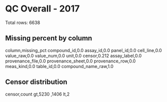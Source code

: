 # QC Overall - 2017
Total rows: 6638

## Missing percent by column
column,missing_pct
compound_id,0.0
assay_id,0.0
panel_id,0.0
cell_line,0.0
value_raw,0.0
value_num,0.0
unit,0.0
censor,0.212
assay_label,0.0
provenance_file,0.0
provenance_sheet,0.0
provenance_row,0.0
meas_kind,0.0
table_id,0.0
compound_name_raw,1.0

## Censor distribution
censor,count
gt,5230
,1406
lt,2
